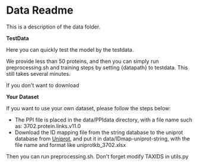 # Data Readme

This is a description of the data folder.

**TestData**

Here you can quickly test the model by the testdata.

We provide less than 50 proteins, and then you can simply run preprocessing.sh and training steps by setting {datapath} to testdata. This still takes several minutes.

If you don't want to download 

**Your Dataset**

If you want to use your own dataset, please follow the steps below:

* The PPI file is placed in the data/PPIdata directory, with a file name such as: 3702.protein.links.v11.0
* Download the ID mapping file from the string database to the uniprot database from [Uniprot](https://www.uniprot.org/), and put it in data/IDmap-uniprot-string, with the file name and format like uniprotkb_3702.xlsx

Then you can run preprocessing.sh. Don't forget modify TAXIDS in utils.py

